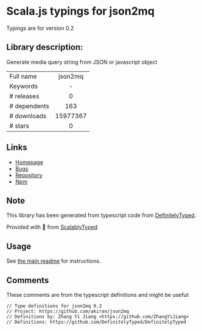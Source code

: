 
# Scala.js typings for json2mq

Typings are for version 0.2

## Library description:
Generate media query string from JSON or javascript object

|                    |                 |
| ------------------ | :-------------: |
| Full name          | json2mq |
| Keywords           | - |
| # releases         | 0 |
| # dependents       | 163 |
| # downloads        | 15977367 |
| # stars            | 0 |

## Links
- [Homepage](https://github.com/akiran/json2mq)
- [Bugs](https://github.com/akiran/json2mq/issues)
- [Repository](https://github.com/akiran/json2mq)
- [Npm](https://www.npmjs.com/package/json2mq)
    


## Note
This library has been generated from typescript code from [DefinitelyTyped](https://definitelytyped.org).

Provided with :purple_heart: from [ScalablyTyped](https://github.com/oyvindberg/ScalablyTyped)

## Usage
See [the main readme](../../readme.md) for instructions.

## Comments

These comments are from the typescript definitions and might be useful:
```
// Type definitions for json2mq 0.2
// Project: https://github.com/akiran/json2mq
// Definitions by: Zhang Yi Jiang <https://github.com/ZhangYiJiang>
// Definitions: https://github.com/DefinitelyTyped/DefinitelyTyped

```


